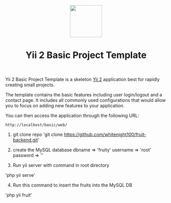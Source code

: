 <p align="center">
    <a href="https://github.com/yiisoft" target="_blank">
        <img src="https://avatars0.githubusercontent.com/u/993323" height="100px">
    </a>
    <h1 align="center">Yii 2 Basic Project Template</h1>
    <br>
</p>

Yii 2 Basic Project Template is a skeleton [Yii 2](http://www.yiiframework.com/) application best for
rapidly creating small projects.

The template contains the basic features including user login/logout and a contact page.
It includes all commonly used configurations that would allow you to focus on adding new
features to your application.



You can then access the application through the following URL:

~~~
http://localhost/basic/web/
~~~


1. git clone repo
'git clone https://github.com/whitenight100/fruit-backend.git'

2. create the MySQL database
dbname => 'fruity'
username => 'root'
password => ''

3. Run yii server with command in root directory

'php yii serve'

4. Run this command to insert the fruits into the MySQL DB

'php yii fruit'
